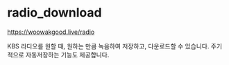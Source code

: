 # radio_download

https://woowakgood.live/radio

KBS 라디오를 원할 때, 원하는 만큼 녹음하여 저장하고, 다운로드할 수 있습니다. 주기적으로 자동저장하는 기능도 제공합니다.
